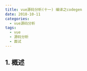 ```yaml
---
title: vue源码分析(十一) 编译之codegen
date: 2018-10-11
categories:
  - vue源码分析
tags: 
  - vue
  - 源码分析
  - 面试
---
```


## 1. 概述